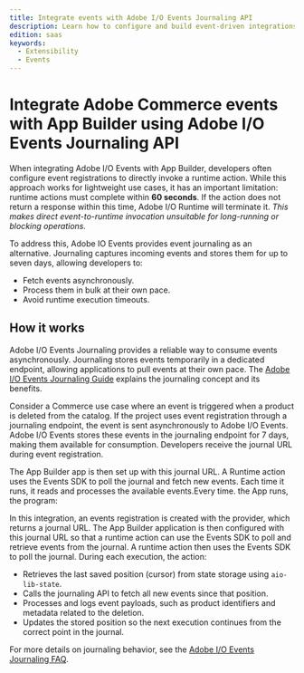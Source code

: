 ```yaml
---
title: Integrate events with Adobe I/O Events Journaling API
description: Learn how to configure and build event-driven integrations between Adobe Commerce and Adobe App Builder using Journaling API.
edition: saas
keywords:
  - Extensibility
  - Events
---
```


# Integrate Adobe Commerce events with App Builder using Adobe I/O Events Journaling API

When integrating Adobe I/O Events with App Builder, developers often configure event registrations to directly invoke a runtime action. While this approach works for lightweight use cases, it has an important limitation: runtime actions must complete within **60 seconds**. If the action does not return a response within this time, Adobe I/O Runtime will terminate it. _This makes direct event-to-runtime invocation unsuitable for long-running or blocking operations._

To address this, Adobe IO Events provides event journaling as an alternative. Journaling captures incoming events and stores them for up to seven days, allowing developers to:

- Fetch events asynchronously.
- Process them in bulk at their own pace.
- Avoid runtime execution timeouts.

## How it works

Adobe I/O Events Journaling provides a reliable way to consume events asynchronously. Journaling stores events temporarily in a dedicated endpoint, allowing applications to pull events at their own pace. The [Adobe I/O Events Journaling Guide](https://developer.adobe.com/events/docs/guides/journaling-intro) explains the journaling concept and its benefits.

Consider a Commerce use case where an event is triggered when a product is deleted from the catalog. If the project uses event registration through a journaling endpoint, the event is sent asynchronously to Adobe I/O Events. Adobe I/O Events stores these events in the journaling endpoint for 7 days, making them available for consumption. Developers receive the journal URL during event registration.

The App Builder app is then set up with this journal URL. A Runtime action uses the Events SDK to poll the journal and fetch new events. Each time it runs, it reads and processes the available events.Every time. the App runs, the program:

In this integration, an events registration is created with the provider, which returns a journal URL. The App Builder application is then configured with this journal URL so that a runtime action can use the Events SDK to poll and retrieve events from the journal. A runtime action then uses the Events SDK to poll the journal. During each execution, the action:

- Retrieves the last saved position (cursor) from state storage using `aio-lib-state`.
- Calls the journaling API to fetch all new events since that position.
- Processes and logs event payloads, such as product identifiers and metadata related to the deletion.
- Updates the stored position so the next execution continues from the correct point in the journal.

For more details on journaling behavior, see the [Adobe I/O Events Journaling FAQ](https://developer.adobe.com/events/docs/support/faq#journaling-faq).
